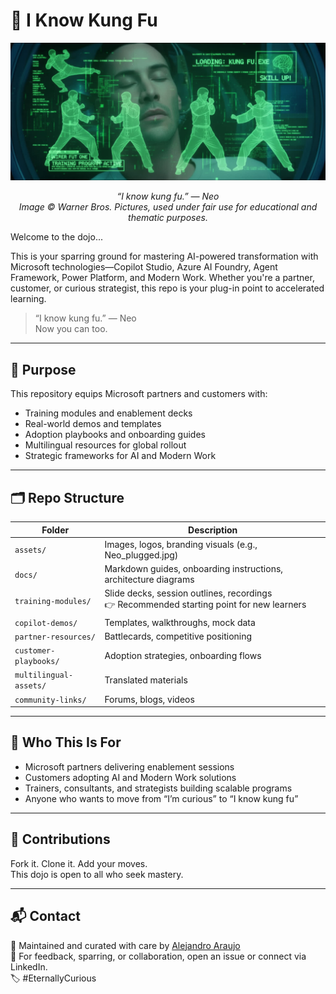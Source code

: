 # 🥋 I Know Kung Fu

<p align="center">
  <img src="assets/Neo-plugged.jpg" alt="Neo plugged into the Matrix" width="600"/>
</p>

<p align="center"><em>“I know kung fu.” — Neo<br>
Image © Warner Bros. Pictures, used under fair use for educational and thematic purposes.</em></p>

Welcome to the dojo...

This is your sparring ground for mastering AI-powered transformation with Microsoft technologies—Copilot Studio, Azure AI Foundry, Agent Framework, Power Platform, and Modern Work. Whether you're a partner, customer, or curious strategist, this repo is your plug-in point to accelerated learning.

> “I know kung fu.” — Neo  
> Now you can too.

---

## 🎯 Purpose

This repository equips Microsoft partners and customers with:
- Training modules and enablement decks
- Real-world demos and templates
- Adoption playbooks and onboarding guides
- Multilingual resources for global rollout
- Strategic frameworks for AI and Modern Work

---

## 🗂️ Repo Structure

| Folder | Description |
|--------|-------------|
| `assets/` | Images, logos, branding visuals (e.g., Neo_plugged.jpg) |
| `docs/` | Markdown guides, onboarding instructions, architecture diagrams |
| `training-modules/` | Slide decks, session outlines, recordings <br>👉 Recommended starting point for new learners  |
| `copilot-demos/` | Templates, walkthroughs, mock data |
| `partner-resources/` | Battlecards, competitive positioning |
| `customer-playbooks/` | Adoption strategies, onboarding flows |
| `multilingual-assets/` | Translated materials |
| `community-links/` | Forums, blogs, videos |

---

## 🧠 Who This Is For

- Microsoft partners delivering enablement sessions
- Customers adopting AI and Modern Work solutions
- Trainers, consultants, and strategists building scalable programs
- Anyone who wants to move from “I’m curious” to “I know kung fu”

---

## 🤝 Contributions

Fork it. Clone it. Add your moves.  
This dojo is open to all who seek mastery.

---

## 📬 Contact

🧠 Maintained and curated with care by [Alejandro Araujo](https://www.linkedin.com/in/a2araujo)  
💬 For feedback, sparring, or collaboration, open an issue or connect via LinkedIn.  
🏷️ #EternallyCurious
